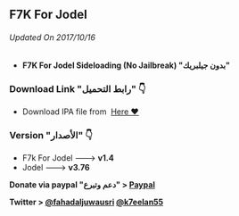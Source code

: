 ## **F7K For Jodel**
###### Updated On 2017/10/16

- **F7K For Jodel Sideloading (No Jailbreak) "بدون جيلبريك"**



###  Download Link "رابط التحميل" 👇
 - Download IPA file from  [Here ❤️](https://mega.nz/#!4N0VwIKD!S_44qYgMnsRwwx4R3xe8QMPQLyy6wqvTOt0bhJgHK3U)
 
 ### Version "الأصدار" 👇
- F7k For Jodel ---> **v1.4**
- Jodel ---> **v3.76**

 
 **Donate via paypal "دعم وتبرع" > [Paypal](https://www.paypal.me/Spoofsnap)**

**Twitter > [@fahadaljuwausri](https://twitter.com/fahadaljuwausri) [@k7eelan55](https://twitter.com/K7eelan55)**
